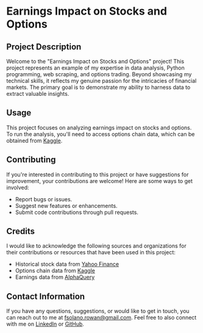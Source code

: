 # Earnings Impact on Stocks and Options

## Project Description
Welcome to the "Earnings Impact on Stocks and Options" project! This project represents an example of my expertise in data analysis, Python programming, web scraping, and options trading. Beyond showcasing my technical skills, it reflects my genuine passion for the intricacies of financial markets. The primary goal is to demonstrate my ability to harness data to extract valuable insights.

## Usage
This project focuses on analyzing earnings impact on stocks and options. To run the analysis, you'll need to access options chain data, which can be obtained from [Kaggle](https://www.kaggle.com/datasets/kylegraupe/aapl-options-data-2016-2020). 

## Contributing
If you're interested in contributing to this project or have suggestions for improvement, your contributions are welcome! Here are some ways to get involved:

- Report bugs or issues.
- Suggest new features or enhancements.
- Submit code contributions through pull requests.


## Credits
I would like to acknowledge the following sources and organizations for their contributions or resources that have been used in this project:

- Historical stock data from [Yahoo Finance](https://finance.yahoo.com/)
- Options chain data from [Kaggle](https://www.kaggle.com/datasets/kylegraupe/aapl-options-data-2016-2020)
- Earnings data from [AlphaQuery](https://www.alphaquery.com/)

## Contact Information
If you have any questions, suggestions, or would like to get in touch, you can reach out to me at fsolano.rowan@gmail.com. Feel free to also connect with me on [LinkedIn]([https://www.linkedin.com/in/yourprofile](https://www.linkedin.com/in/engfsolano/)) or [GitHub](https://github.com/fsolanoboullon).
